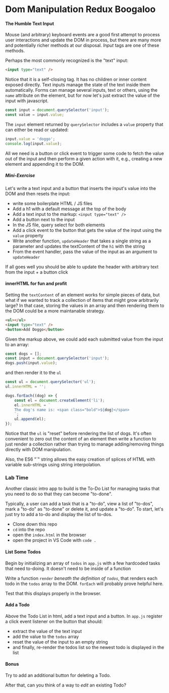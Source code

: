 # Dom Manipulation Redux Boogaloo

#### The Humble Text Input

Mouse (and arbitrary) keyboard events are a good first attempt to process user interactions and update the DOM in process, but there are many more and potentially richer methods at our disposal.  _Input_ tags are one of these methods.

Perhaps the most commonly recognized is the "text" input:

```html
<input type="text" />
```

Notice that it is a self-closing tag.  It has no children or inner content exposed directly.  Text inputs manage the state of the text inside them automatically.  Forms can manage several inputs, text or others, using the `name` attribute on the element, but for now let's just extract the value of the input with javascript.

```js
const input = document.querySelector('input');
const value = input.value;
```

The `input` element returned by `querySelector` includes a `value` property that can either be read or updated:

```js
input.value = 'doggo';
console.log(input.value);
```

All we need is a button or click event to trigger some code to fetch the value out of the input and then perform a given action with it, e.g., creating a new element and appending it to the DOM.

##### Mini-Exercise

Let's write a text input and a button that inserts the input's value into the DOM and then resets the input:

- write some boilerplate HTML / JS files
- Add a h1 with a default message at the top of the body
- Add a text input to the markup: `<input type="text" />`
- Add a button next to the input
- In the JS file, query select for both elements
- Add a click event to the button that gets the value of the input using the `value` property
- Write another function, `updateHeader` that takes a single string as a parameter and updates the textContent of the `h1` with the string
- From the event handler, pass the value of the input as an argument to `updateHeader`

If all goes well you should be able to update the header with arbitrary text from the input + a button click

#### innerHTML for fun and profit

Setting the `textContent` of an element works for simple pieces of data, but what if we wanted to track a collection of items that might grow arbitrarily large?  In that case, storing the values in an array and then rendering them to the DOM could be a more maintanable strategy.

```html
<ul></ul>
<input type="text" />
<button>Add Doggo</button>
```

Given the markup above, we could add each submitted value from the input  to an array:

```js
const dogs = [];
const input = document.querySelector('input');
dogs.push(input.value);
```

and then render it to the `ul`

```js
const ul = document.querySelector('ul');
ul.innerHTML = '';

dogs.forEach((dog) => {
	const el = document.createElement('li');
	el.innerHTML = `
	The dog's name is: <span class="bold">${dog}</span>
	`;
	ul.append(el);
});
```

Notice that the `ul` is "reset" before rendering the list of dogs.  It's often convenient to zero out the content of an element then write a function to just render a collection rather than trying to manage adding/removing things directly with DOM manipulation.

Also, the ES6 "`" string allows the easy creation of splices of HTML with variable sub-strings using string interpolation.

### Lab Time

Another classic intro app to build is the To-Do List for managing tasks that you need to do so that they can become "to-done".

Typically, a user can add a task that is a "to-do", view a list of "to-dos", mark a "to-do" as "to-done" or delete it, and update a "to-do".  To start, let's just try to add a to-do and display the list of to-dos.

- Clone down this repo
- `cd` into the repo
- open the `index.html` in the browser
- open the project in VS Code with `code .`

#### List Some Todos
Begin by initializing an array of `todos` in `app.js` with a few hardcoded tasks that need to-doing.  It doesn't need to be inside of a function

Write a function `render` _beneath the definition of `todos`_, that renders each todo in the `todos` array to the DOM.  `forEach` will probably prove helpful here.

Test that this displays properly in the browser.

#### Add a Todo

Above the Todo List in html, add a text input and a button.  In `app.js` register a click event listener on the button that should:
- extract the value of the text input
- add the value to the `todos` array
- reset the value of the input to an empty string
- and finally, re-render the todos list so the newest todo is displayed in the list

#### Bonus

Try to add an additional button for deleting a Todo.

After that, can you think of a way to _edit_ an existing Todo?